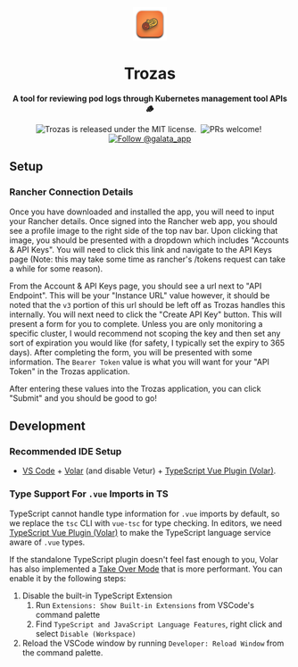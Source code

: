 <p align="center">
  <a href="https://galata.app">
    <img alt="Trozas" src="https://github.com/Galata-App/trozas/blob/main/src-tauri/icons/icon.png?raw=true" width="60" />
  </a>
</p>
<h1 align="center">
    Trozas
</h1>

<p align="center">
  <strong>
    A tool for reviewing pod logs through Kubernetes management tool APIs 🪵
  </strong>
</p>

<p align="center">
    <img src="https://img.shields.io/badge/license-MIT-blue.svg" alt="Trozas is released under the MIT license." style="margin-right: 4px;"/>
    <img src="https://img.shields.io/badge/PRs-welcome-brightgreen.svg" alt="PRs welcome!" style="margin-right: 4px;"/>
    <a href="https://twitter.com/intent/follow?screen_name=galata_app">
        <img src="https://img.shields.io/twitter/follow/galata_app.svg?label=Follow%20@galata_app" alt="Follow @galata_app" />
    </a>
</p>

## Setup

### Rancher Connection Details

Once you have downloaded and installed the app, you will need to input your Rancher details. Once signed into the Rancher web app, you should see a profile image to the right side of
the top nav bar. Upon clicking that image, you should be presented with a dropdown which includes "Accounts & API Keys". You will need to click this link and navigate to the API Keys page
(Note: this may take some time as rancher's /tokens request can take a while for some reason).

From the Account & API Keys page, you should see a url next to "API Endpoint". This will be your "Instance URL" value however, it should be noted that the `v3` portion of this url should be left off as Trozas
handles this internally. You will next need to click the "Create API Key" button. This will present a form for you to complete. Unless you are only monitoring a specific cluster, I would recommend not scoping
the key and then set any sort of expiration you would like (for safety, I typically set the expiry to 365 days). After completing the form, you will be presented with some information. The `Bearer Token`
value is what you will want for your "API Token" in the Trozas application.

After entering these values into the Trozas application, you can click "Submit" and you should be good to go!

## Development

### Recommended IDE Setup

- [VS Code](https://code.visualstudio.com/) + [Volar](https://marketplace.visualstudio.com/items?itemName=Vue.volar) (and disable Vetur) + [TypeScript Vue Plugin (Volar)](https://marketplace.visualstudio.com/items?itemName=Vue.vscode-typescript-vue-plugin).

### Type Support For `.vue` Imports in TS

TypeScript cannot handle type information for `.vue` imports by default, so we replace the `tsc` CLI with `vue-tsc` for type checking. In editors, we need [TypeScript Vue Plugin (Volar)](https://marketplace.visualstudio.com/items?itemName=Vue.vscode-typescript-vue-plugin) to make the TypeScript language service aware of `.vue` types.

If the standalone TypeScript plugin doesn't feel fast enough to you, Volar has also implemented a [Take Over Mode](https://github.com/johnsoncodehk/volar/discussions/471#discussioncomment-1361669) that is more performant. You can enable it by the following steps:

1. Disable the built-in TypeScript Extension
   1. Run `Extensions: Show Built-in Extensions` from VSCode's command palette
   2. Find `TypeScript and JavaScript Language Features`, right click and select `Disable (Workspace)`
2. Reload the VSCode window by running `Developer: Reload Window` from the command palette.
